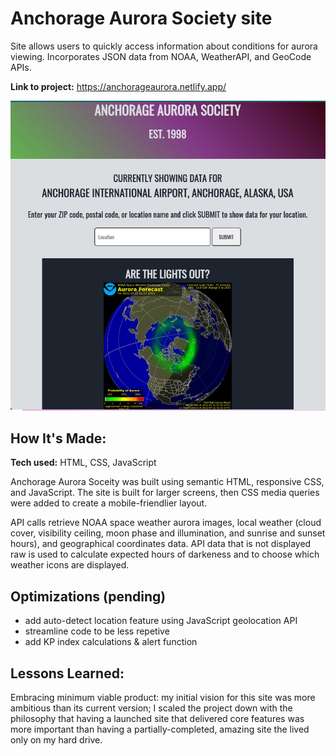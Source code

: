 # Anchorage Aurora Society site
Site allows users to quickly access information about conditions for aurora viewing. Incorporates JSON data from NOAA, WeatherAPI, and GeoCode APIs.

**Link to project:** https://anchorageaurora.netlify.app/

![Site Preview Image](https://github.com/cynthiablack/aurora-society/blob/main/anchorageaurora.png)

## How It's Made:

**Tech used:** HTML, CSS, JavaScript

Anchorage Aurora Soceity was built using semantic HTML, responsive CSS, and JavaScript. The site is built for larger screens, then CSS media queries were added to create a mobile-friendlier layout. 

API calls retrieve NOAA space weather aurora images, local weather (cloud cover, visibility ceiling, moon phase and illumination, and sunrise and sunset hours), and geographical coordinates data. API data that is not displayed raw is used to calculate expected hours of darkeness and to choose which weather icons are displayed.

## Optimizations (pending)

- add auto-detect location feature using JavaScript geolocation API
- streamline code to be less repetive
- add KP index calculations & alert function

## Lessons Learned:

Embracing minimum viable product: my initial vision for this site was more ambitious than its current version; I scaled the project down with the philosophy that having a launched site that delivered core features was more important than having a partially-completed, amazing site the lived only on my hard drive.